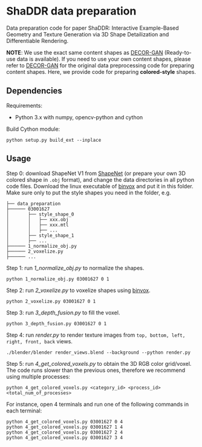 # ShaDDR data preparation
Data preparation code for paper ShaDDR: Interactive Example-Based Geometry and Texture Generation via 3D Shape Detailization and Differentiable Rendering. 

**NOTE**: We use the exact same content shapes as [DECOR-GAN](https://github.com/czq142857/DECOR-GAN/tree/main#datasets-and-pre-trained-weights) (Ready-to-use data is available). If you need to use your own content shapes, please refer to [DECOR-GAN](https://github.com/czq142857/DECOR-GAN/blob/main/data_preparation/README.md) for the original data preprocessing code for preparing content shapes. Here, we provide code for preparing **colored-style** shapes.

## Dependencies
Requirements:
- Python 3.x with numpy, opencv-python and cython

Build Cython module:
```
python setup.py build_ext --inplace
```

## Usage

Step 0: download ShapeNet V1 from [ShapeNet](https://www.shapenet.org/) (or prepare your own 3D colored shape in `.obj` format), and change the data directories in all python code files. Download the linux executable of [binvox](https://www.patrickmin.com/binvox/) and put it in this folder. Make sure only to put the style shapes you need in the folder, e.g.
```
├── data_preparation
├────── 03001627
│       ├── style_shape_0
│       │   ├── xxx.obj
│       │   ├── xxx.mtl
│       │   ├── ...
│       ├── style_shape_1
│       ├── ...
├────── 1_normalize_obj.py
├────── 2_voxelize.py
├────── ...
```

Step 1: run *1_normalize_obj.py* to normalize the shapes.
```
python 1_normalize_obj.py 03001627 0 1
```

Step 2: run *2_voxelize.py* to voxelize shapes using [binvox](https://www.patrickmin.com/binvox/).
```
python 2_voxelize.py 03001627 0 1
```

Step 3: run *3_depth_fusion.py* to fill the voxel.
```
python 3_depth_fusion.py 03001627 0 1
```

Step 4: run *render.py* to render texture images from `top, bottom, left, right, front, back` views.
```
./blender/blender render_views.blend --background --python render.py
```

Step 5: run *4_get_colored_voxels.py* to obtain the 3D RGB color grid/voxel. The code runs slower than the previous ones, therefore we recommend using multiple processes:
```
python 4_get_colored_voxels.py <category_id> <process_id> <total_num_of_processes>
```
For instance, open 4 terminals and run one of the following commands in each terminal:
```
python 4_get_colored_voxels.py 03001627 0 4
python 4_get_colored_voxels.py 03001627 1 4
python 4_get_colored_voxels.py 03001627 2 4
python 4_get_colored_voxels.py 03001627 3 4
```
